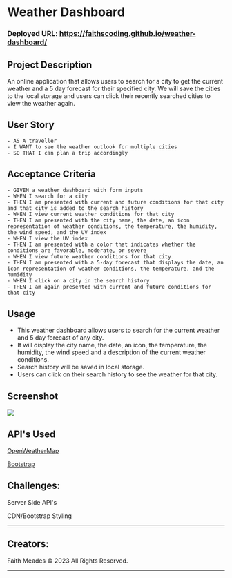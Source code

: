 # Weather Dashboard

### Deployed URL: https://faithscoding.github.io/weather-dashboard/

## Project Description
An online application that allows users to search for a city to get the current weather and a 5 day forecast for their specified city. We will save the cities to the local storage and users can click their recently searched cities to view the weather again. 

## User Story
```
- AS A traveller
- I WANT to see the weather outlook for multiple cities
- SO THAT I can plan a trip accordingly
```

## Acceptance Criteria
```
- GIVEN a weather dashboard with form inputs
- WHEN I search for a city
- THEN I am presented with current and future conditions for that city and that city is added to the search history
- WHEN I view current weather conditions for that city
- THEN I am presented with the city name, the date, an icon representation of weather conditions, the temperature, the humidity, the wind speed, and the UV index
- WHEN I view the UV index
- THEN I am presented with a color that indicates whether the conditions are favorable, moderate, or severe
- WHEN I view future weather conditions for that city
- THEN I am presented with a 5-day forecast that displays the date, an icon representation of weather conditions, the temperature, and the humidity
- WHEN I click on a city in the search history
- THEN I am again presented with current and future conditions for that city
```

## Usage
- This weather dashboard allows users to search for the current weather and 5 day forecast of any city. 
- It will display the city name, the date, an icon, the temperature, the humidity, the wind speed and a description of the current weather conditions.
- Search history will be saved in local storage.
- Users can click on their search history to see the weather for that city. 

## Screenshot
![](https://user-images.githubusercontent.com/122907573/224168509-8f34711a-747c-4ab0-a596-7fbb3b1050a8.png)

## API's Used
<p><a href="https://openweathermap.org/">OpenWeatherMap</a></p>
<p><a href="https://getbootstrap.com/">Bootstrap</a></p>

## Challenges:
<p>Server Side API's</p>
<p>CDN/Bootstrap Styling</p>

- - -
## Creators:
Faith Meades © 2023 All Rights Reserved.
- - -

